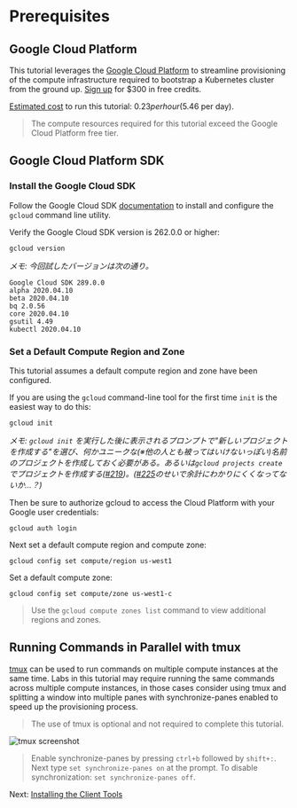 # Prerequisites

## Google Cloud Platform

This tutorial leverages the [Google Cloud Platform](https://cloud.google.com/) to streamline provisioning of the compute infrastructure required to bootstrap a Kubernetes cluster from the ground up. [Sign up](https://cloud.google.com/free/) for $300 in free credits.

[Estimated cost](https://cloud.google.com/products/calculator/#id=55663256-c384-449c-9306-e39893e23afb) to run this tutorial: $0.23 per hour ($5.46 per day).

> The compute resources required for this tutorial exceed the Google Cloud Platform free tier.

## Google Cloud Platform SDK

### Install the Google Cloud SDK

Follow the Google Cloud SDK [documentation](https://cloud.google.com/sdk/) to install and configure the `gcloud` command line utility.

Verify the Google Cloud SDK version is 262.0.0 or higher:

```
gcloud version
```

_メモ:_
_今回試したバージョンは次の通り。_

```
Google Cloud SDK 289.0.0
alpha 2020.04.10
beta 2020.04.10
bq 2.0.56
core 2020.04.10
gsutil 4.49
kubectl 2020.04.10
```

### Set a Default Compute Region and Zone

This tutorial assumes a default compute region and zone have been configured.

If you are using the `gcloud` command-line tool for the first time `init` is the easiest way to do this:

```
gcloud init
```

_メモ:_
_`gcloud init` を実行した後に表示されるプロンプトで"新しいプロジェクトを作成する"を選び、何かユニークな(※他の人とも被ってはいけないっぽい)名前のプロジェクトを作成しておく必要がある。あるいは`gcloud projects create`でプロジェクトを作成する([#219](https://github.com/kelseyhightower/kubernetes-the-hard-way/issues/219))。([#225](https://github.com/kelseyhightower/kubernetes-the-hard-way/pull/225)のせいで余計にわかりにくくなってないか…？)_

Then be sure to authorize gcloud to access the Cloud Platform with your Google user credentials:

```
gcloud auth login
```

Next set a default compute region and compute zone:

```
gcloud config set compute/region us-west1
```

Set a default compute zone:

```
gcloud config set compute/zone us-west1-c
```

> Use the `gcloud compute zones list` command to view additional regions and zones.

## Running Commands in Parallel with tmux

[tmux](https://github.com/tmux/tmux/wiki) can be used to run commands on multiple compute instances at the same time. Labs in this tutorial may require running the same commands across multiple compute instances, in those cases consider using tmux and splitting a window into multiple panes with synchronize-panes enabled to speed up the provisioning process.

> The use of tmux is optional and not required to complete this tutorial.

![tmux screenshot](images/tmux-screenshot.png)

> Enable synchronize-panes by pressing `ctrl+b` followed by `shift+:`. Next type `set synchronize-panes on` at the prompt. To disable synchronization: `set synchronize-panes off`.

Next: [Installing the Client Tools](02-client-tools.md)
